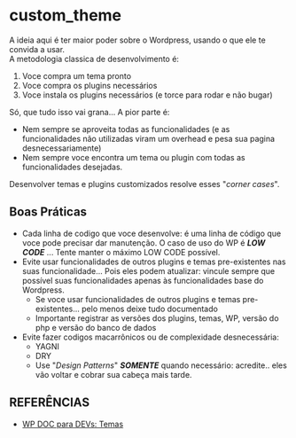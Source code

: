 # custom_theme

A ideia aqui é ter maior poder sobre o Wordpress, usando o que ele te convida a usar.\
A metodologia classica de desenvolvimento é:
 1. Voce compra um tema pronto
 2. Voce compra os plugins necessários
 3. Voce instala os plugins necessários (e torce para rodar e não bugar)

Só, que tudo isso vai grana... A pior parte é:
 - Nem sempre se aproveita todas as funcionalidades (e as funcionalidades não utilizadas viram um overhead e pesa sua pagina desnecessariamente)
 - Nem sempre voce encontra um tema ou plugin com todas as funcionalidades desejadas.

Desenvolver temas e plugins customizados resolve esses "*corner cases*".

## Boas Práticas
 - Cada linha de codigo que voce desenvolve: é uma linha de código que voce pode precisar dar manutenção. O caso de uso do WP é ***LOW CODE*** ... Tente manter o máximo LOW CODE possível.
 - Evite usar funcionalidades de outros plugins e temas pre-existentes nas suas funcionalidade... Pois eles podem atualizar: vincule sempre que possível suas funcionalidades apenas às funcionalidades base do Wordpress.
    - Se voce usar funcionalidades de outros plugins e temas pre-existentes... pelo menos deixe tudo documentado
    - Importante registrar as versões dos plugins, temas, WP, versão do php e versão do banco de dados
 - Evite fazer codigos macarrônicos ou de complexidade desnecessária:
    - YAGNI
    - DRY
    - Use "*Design Patterns*" ***SOMENTE*** quando necessário: acredite.. eles vão voltar e cobrar sua cabeça mais tarde.

## REFERÊNCIAS
 - [WP DOC para DEVs: Temas](https://developer.wordpress.org/themes/)

